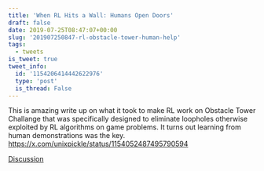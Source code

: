 ```yaml
---
title: 'When RL Hits a Wall: Humans Open Doors'
draft: false
date: 2019-07-25T08:47:07+00:00
slug: '201907250847-rl-obstacle-tower-human-help'
tags:
  - tweets
is_tweet: true
tweet_info:
  id: '1154206414442622976'
  type: 'post'
  is_thread: False
---
```




This is amazing write up on what it took to make RL work on Obstacle Tower Challange that was specifically designed to eliminate loopholes otherwise exploited by RL algorithms on game problems. It turns out learning from human demonstrations was the key. <https://x.com/unixpickle/status/1154052487495790594>

[Discussion](https://x.com/sytelus/status/1154206414442622976)
